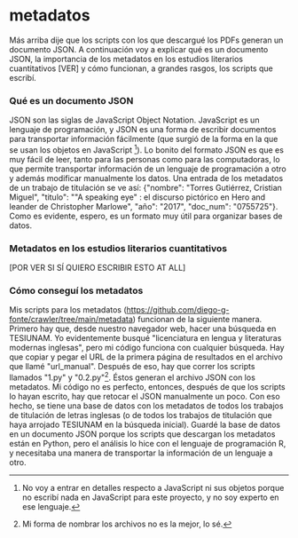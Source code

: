 # metadatos
Más arriba dije que los scripts con los que descargué los PDFs generan un documento JSON. A continuación voy a explicar qué es un documento JSON, la importancia de los metadatos en los estudios literarios cuantitativos [VER] y cómo funcionan, a grandes rasgos, los scripts que escribí. 

### Qué es un documento JSON
JSON son las siglas de JavaScript Object Notation. JavaScript es un lenguaje de programación, y JSON es una forma de escribir documentos para transportar información fácilmente (que surgió de la forma en la que se usan los objetos en JavaScript [^s.II.A.1]). Lo bonito del formato JSON es que es muy fácil de leer, tanto para las personas como para las computadoras, lo que permite transportar información de un lenguaje de programación a otro y además modificar manualmente los datos. Una entrada de los metadatos de un trabajo de titulación se ve así:
	{"nombre": "Torres Gutiérrez, Cristian Miguel", 
	 "titulo": "\"A speaking eye\" : el discurso pictórico en Hero and leander de Christopher Marlowe", 
	 "año": "2017", 
	 "doc_num": "0755725"}.
Como es evidente, espero, es un formato muy útil para organizar bases de datos.

### Metadatos en los estudios literarios cuantitativos
[POR VER SI SÍ QUIERO ESCRIBIR ESTO AT ALL]

### Cómo conseguí los metadatos
Mis scripts para los metadatos (https://github.com/diego-g-fonte/crawler/tree/main/metadata) funcionan de la siguiente manera. Primero hay que, desde nuestro navegador web, hacer una búsqueda en TESIUNAM. Yo evidentemente busqué "licenciatura en lengua y literaturas modernas inglesas", pero mi código funciona con cualquier búsqueda. Hay que copiar y pegar el URL de la primera página de resultados en el archivo que llamé "url_manual". Después de eso, hay que correr los scripts llamados "1.py" y "0.2.py"[^s.II.A.2]. Éstos generan el archivo JSON con los metadatos. Mi código no es perfecto, entonces, después de que los scripts lo hayan escrito, hay que retocar el JSON manualmente un poco. Con eso hecho, se tiene una base de datos con los metadatos de todos los trabajos de titulación de letras inglesas (o de todos los trabajos de titulación que haya arrojado TESIUNAM en la búsqueda inicial). Guardé la base de datos en un documento JSON porque los scripts que descargan los metadatos están en Python, pero el análisis lo hice con el lenguaje de programación R, y necesitaba una manera de transportar la información de un lenguaje a otro.


[^s.II.A.1]: No voy a entrar en detalles respecto a JavaScript ni sus objetos porque no escribí nada en JavaScript para este proyecto, y no soy experto en ese lenguaje.
[^s.II.A.2]: Mi forma de nombrar los archivos no es la mejor, lo sé.
